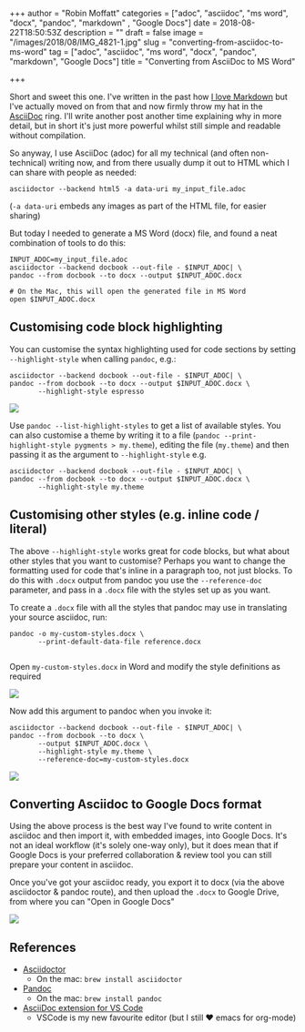 +++
author = "Robin Moffatt"
categories = ["adoc", "asciidoc", "ms word", "docx", "pandoc", "markdown" , "Google Docs"]
date = 2018-08-22T18:50:53Z
description = ""
draft = false
image = "/images/2018/08/IMG_4821-1.jpg"
slug = "converting-from-asciidoc-to-ms-word"
tag = ["adoc", "asciidoc", "ms word", "docx", "pandoc", "markdown", "Google Docs"]
title = "Converting from AsciiDoc to MS Word"

+++

Short and sweet this one. I've written in the past how [I love Markdown](https://rmoff.net/2017/09/12/what-is-markdown-and-why-is-it-awesome/) but I've actually moved on from that and now firmly throw my hat in the [AsciiDoc](http://www.methods.co.nz/asciidoc/) ring. I'll write another post another time explaining why in more detail, but in short it's just more powerful whilst still simple and readable without compilation. 

So anyway, I use AsciiDoc (adoc) for all my technical (and often non-technical) writing now, and from there usually dump it out to HTML which I can share with people as needed: 

```
asciidoctor --backend html5 -a data-uri my_input_file.adoc
```

(`-a data-uri` embeds any images as part of the HTML file, for easier sharing)

But today I needed to generate a MS Word (docx) file, and found a neat combination of tools to do this: 

```
INPUT_ADOC=my_input_file.adoc
asciidoctor --backend docbook --out-file - $INPUT_ADOC| \
pandoc --from docbook --to docx --output $INPUT_ADOC.docx

# On the Mac, this will open the generated file in MS Word
open $INPUT_ADOC.docx
```


## Customising code block highlighting 

You can customise the syntax highlighting used for code sections by setting `--highlight-style` when calling `pandoc`, e.g.: 

```
asciidoctor --backend docbook --out-file - $INPUT_ADOC| \
pandoc --from docbook --to docx --output $INPUT_ADOC.docx \
       --highlight-style espresso
```

![](/images/2020/04/docx.png)

Use `pandoc --list-highlight-styles` to get a list of available styles. You can also customise a theme by writing it to a file (`pandoc --print-highlight-style pygments > my.theme`), editing the file (`my.theme`) and then passing it as the argument to `--highlight-style` e.g. 

```
asciidoctor --backend docbook --out-file - $INPUT_ADOC| \
pandoc --from docbook --to docx --output $INPUT_ADOC.docx \
       --highlight-style my.theme
```

## Customising other styles (e.g. inline code / literal)

The above `--highlight-style` works great for code blocks, but what about other styles that you want to customise? Perhaps you want to change the formatting used for code that's inline in a paragraph too, not just blocks. To do this with `.docx` output from pandoc you use the `--reference-doc` parameter, and pass in a `.docx` file with the styles set up as you want. 

To create a `.docx` file with all the styles that pandoc may use in translating your source asciidoc, run: 

```
pandoc -o my-custom-styles.docx \
       --print-default-data-file reference.docx
       
```

Open `my-custom-styles.docx` in Word and modify the style definitions as required

![](/images/2020/04/docx1.png)

Now add this argument to pandoc when you invoke it: 

```
asciidoctor --backend docbook --out-file - $INPUT_ADOC| \
pandoc --from docbook --to docx \
       --output $INPUT_ADOC.docx \
       --highlight-style my.theme \
       --reference-doc=my-custom-styles.docx
```

![](/images/2020/04/docx2.png)

## Converting Asciidoc to Google Docs format

Using the above process is the best way I've found to write content in asciidoc and then import it, with embedded images, into Google Docs. It's not an ideal workflow (it's solely one-way only), but it does mean that if Google Docs is your preferred collaboration & review tool you can still prepare your content in asciidoc. 

Once you've got your asciidoc ready, you export it to docx (via the above asciidoctor & pandoc route), and then upload the `.docx` to Google Drive, from where you can "Open in Google Docs"

![](/images/2020/04/adoc_to_google_docs.png)

## References

* [Asciidoctor](https://asciidoctor.org/)
  * On the mac: `brew install asciidoctor`
* [Pandoc](https://pandoc.org/)
  * On the mac: `brew install pandoc`
* [AsciiDoc extension for VS Code](https://marketplace.visualstudio.com/items?itemName=joaompinto.asciidoctor-vscode)
  * VSCode is my new favourite editor (but I still ❤️ emacs for org-mode)
